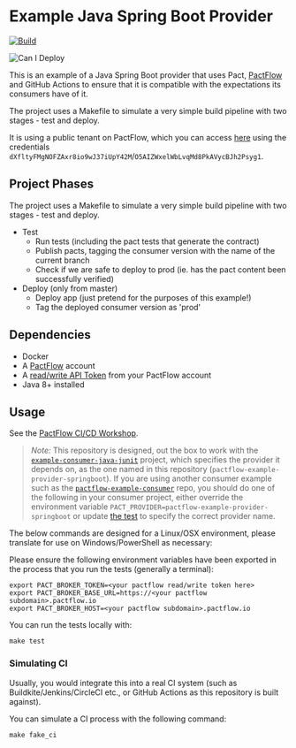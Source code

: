 # Example Java Spring Boot Provider

[![Build](https://github.com/pactflow/example-provider-springboot/actions/workflows/build.yml/badge.svg)](https://github.com/pactflow/example-provider-springboot/actions/workflows/build.yml)

![Can I Deploy](https://testdemo.pactflow.io/pacticipants/pactflow-example-provider-springboot/branches/master/latest-version/can-i-deploy/to-environment/production/badge)

This is an example of a Java Spring Boot provider that uses Pact, [PactFlow](https://pactflow.io) and GitHub Actions to ensure that it is compatible with the expectations its consumers have of it.

The project uses a Makefile to simulate a very simple build pipeline with two stages - test and deploy.

It is using a public tenant on PactFlow, which you can access [here](https://testdemo.pactflow.io) using the credentials `dXfltyFMgNOFZAxr8io9wJ37iUpY42M`/`O5AIZWxelWbLvqMd8PkAVycBJh2Psyg1`.

## Project Phases

The project uses a Makefile to simulate a very simple build pipeline with two stages - test and deploy.

- Test
  - Run tests (including the pact tests that generate the contract)
  - Publish pacts, tagging the consumer version with the name of the current branch
  - Check if we are safe to deploy to prod (ie. has the pact content been successfully verified)
- Deploy (only from master)
  - Deploy app (just pretend for the purposes of this example!)
  - Tag the deployed consumer version as 'prod'

## Dependencies

- Docker
- A [PactFlow](https://pactflow.io) account
- A [read/write API Token](https://docs.pactflow.io/#configuring-your-api-token) from your PactFlow account
- Java 8+ installed

## Usage

See the [PactFlow CI/CD Workshop](https://github.com/pactflow/ci-cd-workshop).

>_Note:_ This repository is designed, out the box to work with the [`example-consumer-java-junit`](https://github.com/pactflow/example-consumer-java-junit) project, which specifies the provider it depends on, as the one named in this repository (`pactflow-example-provider-springboot`). If you are using another consumer example such as the [`pactflow-example-consumer`](https://github.com/pactflow/example-consumer) repo, you should do one of the following in your consumer project, either override the environment variable `PACT_PROVIDER=pactflow-example-provider-springboot` or update [the test](https://github.com/pactflow/example-consumer/blob/master/src/api.pact.spec.js#L9) to specify the correct provider name.

The below commands are designed for a Linux/OSX environment, please translate for use on Windows/PowerShell as necessary:

Please ensure the following environment variables have been exported in the process that you run the tests (generally a terminal):

```
export PACT_BROKER_TOKEN=<your pactflow read/write token here>
export PACT_BROKER_BASE_URL=https://<your pactflow subdomain>.pactflow.io
export PACT_BROKER_HOST=<your pactflow subdomain>.pactflow.io
```

You can run the tests locally with:

```
make test
```

### Simulating CI

Usually, you would integrate this into a real CI system (such as Buildkite/Jenkins/CircleCI etc., or GitHub Actions as this repository is built against).

You can simulate a CI process with the following command:

```
make fake_ci
```
